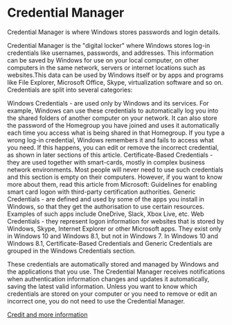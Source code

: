 # Credential Manager

Credential Manager is where Windows stores passwords and login details.

Credential Manager is the "digital locker" where Windows stores log-in credentials like usernames, passwords, and addresses. This information can be saved by Windows for use on your local computer, on other computers in the same network, servers or internet locations such as websites.This data can be used by Windows itself or by apps and programs like File Explorer, Microsoft Office, Skype, virtualization software and so on. Credentials are split into several categories:

Windows Credentials - are used only by Windows and its services. For example, Windows can use these credentials to automatically log you into the shared folders of another computer on your network. It can also store the password of the Homegroup you have joined and uses it automatically each time you access what is being shared in that Homegroup. If you type a wrong log-in credential, Windows remembers it and fails to access what you need. If this happens, you can edit or remove the incorrect credential, as shown in later sections of this article.
Certificate-Based Credentials - they are used together with smart-cards, mostly in complex business network environments. Most people will never need to use such credentials and this section is empty on their computers. However, if you want to know more about them, read this article from Microsoft: Guidelines for enabling smart card logon with third-party certification authorities.
Generic Credentials - are defined and used by some of the apps you install in Windows, so that they get the authorisation to use certain resources. Examples of such apps include OneDrive, Slack, Xbox Live, etc.
Web Credentials - they represent logon information for websites that is stored by Windows, Skype, Internet Explorer or other Microsoft apps. They exist only in Windows 10 and Windows 8.1, but not in Windows 7.
In Windows 10 and Windows 8.1, Certificate-Based Credentials and Generic Credentials are grouped in the Windows Credentials section.

These credentials are automatically stored and managed by Windows and the applications that you use. The Credential Manager receives notifications when authentication information changes and updates it automatically, saving the latest valid information. Unless you want to know which credentials are stored on your computer or you need to remove or edit an incorrect one, you do not need to use the Credential Manager.

[Credit and more information](https://www.digitalcitizen.life/credential-manager-where-windows-stores-passwords-other-login-details) 
